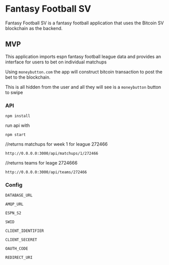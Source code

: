 # Fantasy Football SV 
Fantasy Football SV is a fantasy football application that uses the Bitcoin SV blockchain as the backend.

## MVP

This application imports espn fantasy football league data and provides an interface for users to bet on individual matchups

Using `moneybutton.com` the app will construct bitcoin transaction to post the bet to the blockchain.

This is all hidden from the user and all they will see is a `moneybutton` button to swipe

### API 

`npm install` 

run api with 

`npm start`

//returns matchups for week 1 for league 272466

`http://0.0.0.0:3000/api/matchups/1/272466`

//returns teams for leage 2724666

`http://0.0.0.0:3000/api/teams/272466`


### Config

`DATABASE_URL`

`AMQP_URL`

`ESPN_S2`

`SWID`

`CLIENT_IDENTIFIER`

`CLIENT_SECERET`

`OAUTH_CODE`

`REDIRECT_URI`
